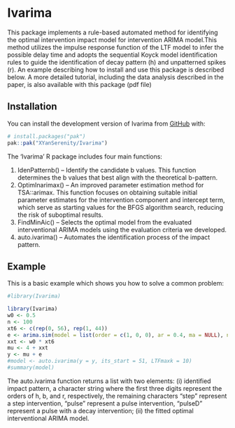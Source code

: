 
<!-- README.md is generated from README.Rmd. Please edit that file -->

# Ivarima

<!-- badges: start -->
<!-- badges: end -->

This package implements a rule-based automated method for identifying
the optimal intervention impact model for intervention ARIMA model.This
method utilizes the impulse response function of the LTF model to infer
the possible delay time and adopts the sequential Koyck model
identification rules to guide the identification of decay pattern (h)
and unpatterned spikes (r). An example describing how to install and use
this package is described below. A more detailed tutorial, including the
data analysis described in the paper, is also available with this
package (pdf file)

## Installation

You can install the development version of Ivarima from
[GitHub](https://github.com/) with:

``` r
# install.packages("pak")
pak::pak("XYanSerenity/Ivarima")
```

  The ‘Ivarima’ R package includes four main functions:
  1. IdenPatternb() – Identify the candidate b values. This function determines the b values that best align with the theoretical b-pattern.
  2. OptimInarimax() – An improved parameter estimation method for TSA::arimax. This function focuses on obtaining suitable initial parameter estimates for the intervention component and intercept term, which serve as starting values for the BFGS algorithm search, reducing the risk of suboptimal results.
  3. FindMinAic() – Selects the optimal model from the evaluated interventional ARIMA models using the evaluation criteria we developed.
  4. auto.ivarima() – Automates the identification process of the impact pattern.


## Example

This is a basic example which shows you how to solve a common problem:

``` r
#library(Ivarima)

library(Ivarima)
w0 <- 0.5
n <- 100
xt6 <- c(rep(0, 56), rep(1, 44))
e <- arima.sim(model = list(order = c(1, 0, 0), ar = 0.4, ma = NULL), n = 100, sd = 0.1)
xxt <- w0 * xt6
mu <- 4 + xxt
y <- mu + e
#model <- auto.ivarima(y = y, its_start = 51, LTFmaxk = 10)
#summary(model)
```

The auto.ivarima function returns a list with two elements: (i) identified impact pattern, a character string where the first three digits represent the orders of h, b, and r, respectively, the remaining characters “step” represent a step intervention, “pulse” represent a pulse intervention, “pulseD” represent a pulse with a decay intervention;  (ii) the fitted optimal interventional ARIMA model.
